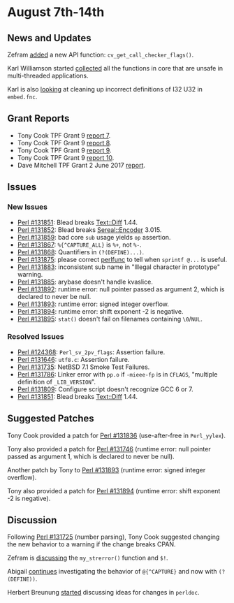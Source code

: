 # August 7th-14th

## News and Updates

Zefram [added](http://nntp.perl.org/group/perl.perl5.porters/245860)
a new API function: `cv_get_call_checker_flags()`.

Karl Williamson started
[collected](http://nntp.perl.org/group/perl.perl5.porters/245873)
all the functions in core that are unsafe in multi-threaded
applications.

Karl is also
[looking](http://nntp.perl.org/group/perl.perl5.porters/245887)
at cleaning up incorrect definitions of I32 U32 in `embed.fnc`.

## Grant Reports

* Tony Cook TPF Grant 9
  [report 7](http://nntp.perl.org/group/perl.perl5.porters/245837).
* Tony Cook TPF Grant 9
  [report 8](http://nntp.perl.org/group/perl.perl5.porters/245838).
* Tony Cook TPF Grant 9
  [report 9](http://nntp.perl.org/group/perl.perl5.porters/245890).
* Tony Cook TPF Grant 9
  [report 10](http://nntp.perl.org/group/perl.perl5.porters/245891).
* Dave Mitchell TPF Grant 2 June 2017
  [report](http://nntp.perl.org/group/perl.perl5.porters/245839).

## Issues

### New Issues

* [Perl #131851](http://rt.perl.org/Ticket/Display.html?id=131851):
  Blead breaks [Text::Diff](http://metacpan.org/pod/Text::Diff) 1.44.
* [Perl #131852](http://rt.perl.org/Ticket/Display.html?id=131852):
  Blead breaks
  [Sereal::Encoder](http://metacpan.org/pod/Sereal::Encoder) 3.015.
* [Perl #131859](http://rt.perl.org/Ticket/Display.html?id=131859): bad
  core `sub` usage yields `op` assertion.
* [Perl #131867](http://rt.perl.org/Ticket/Display.html?id=131867):
  `%{^CAPTURE_ALL}` is `%+`, not `%-`.
* [Perl #131868](http://rt.perl.org/Ticket/Display.html?id=131868):
  Quantifiers in `(?(DEFINE)...)`.
* [Perl #131875](http://rt.perl.org/Ticket/Display.html?id=131875):
  please correct [perlfunc](http://metacpan.org/pod/perlfunc) to tell
  when `sprintf @...` is useful.
* [Perl #131883](http://rt.perl.org/Ticket/Display.html?id=131883):
  inconsistent sub name in "Illegal character in prototype" warning.
* [Perl #131885](http://rt.perl.org/Ticket/Display.html?id=131885):
  arybase doesn't handle kvaslice.
* [Perl #131892](http://rt.perl.org/Ticket/Display.html?id=131892):
  runtime error: null pointer passed as argument 2, which is declared
  to never be null.
* [Perl #131893](http://rt.perl.org/Ticket/Display.html?id=131893):
  runtime error: signed integer overflow.
* [Perl #131894](http://rt.perl.org/Ticket/Display.html?id=131894):
  runtime error: shift exponent -2 is negative.
* [Perl #131895](http://rt.perl.org/Ticket/Display.html?id=131895):
  `stat()` doesn't fail on filenames containing `\0`/`NUL`.

### Resolved Issues

* [Perl #124368](http://rt.perl.org/Ticket/Display.html?id=124368):
  `Perl_sv_2pv_flags`: Assertion failure.
* [Perl #131646](http://rt.perl.org/Ticket/Display.html?id=131646):
  `utf8.c`: Assertion failure.
* [Perl #131735](http://rt.perl.org/Ticket/Display.html?id=131735):
  NetBSD 7.1 Smoke Test Failures.
* [Perl #131786](http://rt.perl.org/Ticket/Display.html?id=131786):
  Linker error with `pp.o` if `-mieee-fp` is in `CFLAGS`,
  "multiple definition of `_LIB_VERSION`".
* [Perl #131809](http://rt.perl.org/Ticket/Display.html?id=131809):
  Configure script doesn't recognize GCC 6 or 7.
* [Perl #131851](http://rt.perl.org/Ticket/Display.html?id=131851):
  Blead breaks [Text::Diff](http://metacpan.org/pod/Text::Diff) 1.44.

## Suggested Patches

Tony Cook provided a patch for
[Perl #131836](http://rt.perl.org/Ticket/Display.html?id=131836)
(use-after-free in `Perl_yylex`).

Tony also provided a patch for
[Perl #131746](http://rt.perl.org/Ticket/Display.html?id=131746)
(runtime error: null pointer passed as argument 1, which is declared to
never be null).

Another patch by Tony to
[Perl #131893](http://rt.perl.org/Ticket/Display.html?id=131893)
(runtime error: signed integer overflow).

Tony also provided a patch for
[Perl #131894](http://rt.perl.org/Ticket/Display.html?id=131894)
(runtime error: shift exponent -2 is negative).

## Discussion

Following
[Perl #131725](http://rt.perl.org/Ticket/Display.html?id=131725)
(number parsing), Tony Cook suggested changing the new behavior to a
warning if the change breaks CPAN.

Zefram is
[discussing](http://nntp.perl.org/group/perl.perl5.porters/245902)
the `my_strerror()` function and `$!`.

Abigail
[continues](http://nntp.perl.org/group/perl.perl5.porters/245938)
investigating the behavior of `@{^CAPTURE}` and now with `(?(DEFINE))`.

Herbert Breunung
[started](http://nntp.perl.org/group/perl.perl5.porters/245895)
discussing ideas for changes in `perldoc`.
